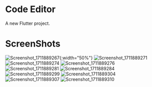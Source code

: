 # Code Editor

A new Flutter project.


# ScreenShots

![Screenshot_1711889267](https://github.com/SamarS1ngh/code_editor/assets/112770584/9fd9e947-b1f3-46b3-baf1-d3cef913e2d9){:width="50%"}
![Screenshot_1711889271](https://github.com/SamarS1ngh/code_editor/assets/112770584/8b1add77-79a9-4153-aff4-67418ba3502e)
![Screenshot_1711889274](https://github.com/SamarS1ngh/code_editor/assets/112770584/b99be2bf-0c89-4cc0-8910-a5aff2ff4ea5)
![Screenshot_1711889276](https://github.com/SamarS1ngh/code_editor/assets/112770584/382b0fb9-4c3f-4f6e-a6b8-a0f6b010a8ed)
![Screenshot_1711889281](https://github.com/SamarS1ngh/code_editor/assets/112770584/178a32ca-933e-48e3-9f3e-fe0b4a1e4745)
![Screenshot_1711889284](https://github.com/SamarS1ngh/code_editor/assets/112770584/44655d20-bdf9-48d9-83b7-9b973094cdd7)
![Screenshot_1711889299](https://github.com/SamarS1ngh/code_editor/assets/112770584/14fb5bb8-5cc9-49f6-9449-812e5cf99c63)
![Screenshot_1711889304](https://github.com/SamarS1ngh/code_editor/assets/112770584/04404a3d-8f31-48b7-8677-7a740a2b5ee0)
![Screenshot_1711889307](https://github.com/SamarS1ngh/code_editor/assets/112770584/26a5b587-73af-4dd9-b852-93187157d43a)
![Screenshot_1711889310](https://github.com/SamarS1ngh/code_editor/assets/112770584/bad0fb46-96c5-4633-8bb0-6d59159afdfd)






